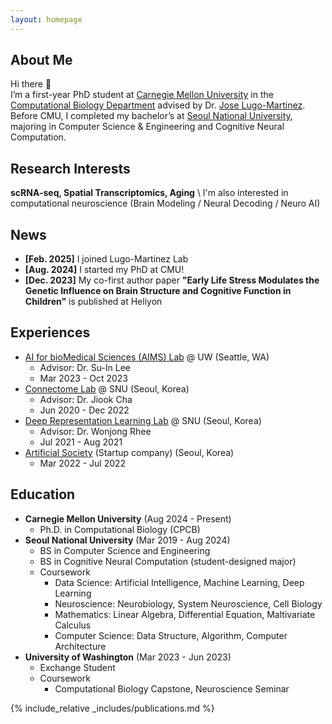 ```yaml
---
layout: homepage
---
```


## About Me
Hi there 👋      
I’m a first-year PhD student at [Carnegie Mellon University](https://www.cmu.edu/) in the [Computational Biology Department](https://cbd.cmu.edu/) advised by Dr. [Jose Lugo-Martinez](https://cbd.cmu.edu/people/lugo-martinez.html). Before CMU, I completed my bachelor’s at [Seoul National University](https://en.snu.ac.kr/), majoring in Computer Science & Engineering and Cognitive Neural Computation.

## Research Interests
**scRNA-seq, Spatial Transcriptomics, Aging** \\
I'm also interested in computational neuroscience (Brain Modeling / Neural Decoding / Neuro AI)

## News
- **[Feb. 2025]** I joined Lugo-Martinez Lab
- **[Aug. 2024]** I started my PhD at CMU!
- **[Dec. 2023]** My co-first author paper **"Early Life Stress Modulates the Genetic Influence on Brain Structure and Cognitive Function in Children"** is published at Heliyon
<!-- - **[Nov. 2023]** My first author paper **"Towards scalable embedding models for spatial transcriptomics data"** is accepted for poster presentation at [MLCB](https://mlcb.github.io/) and [here](https://www.youtube.com/watch?v=V9_M-BRcflc) is the video for the virtual presentation -->

## Experiences
- [AI for bioMedical Sciences (AIMS) Lab](https://suinlee.cs.washington.edu/home) @ UW (Seattle, WA)
  - Advisor: Dr. Su-In Lee
  - Mar 2023 - Oct 2023
- [Connectome Lab](https://sites.google.com/connectomelab.net/snu/) @ SNU (Seoul, Korea)
  - Advisor: Dr. Jiook Cha
  - Jun 2020 - Dec 2022
- [Deep Representation Learning Lab](https://drl.snu.ac.kr/) @ SNU  (Seoul, Korea)
  - Advisor: Dr. Wonjong Rhee
  - Jul 2021 - Aug 2021
- [Artificial Society](https://www.artificial.sc/) (Startup company) (Seoul, Korea)
  - Mar 2022 - Jul 2022


## Education
- **Carnegie Mellon University** (Aug 2024 - Present)
  - Ph.D. in Computational Biology (CPCB)
- **Seoul National University** (Mar 2019 - Aug 2024)
  - BS in Computer Science and Engineering
  - BS in Cognitive Neural Computation (student-designed major)
  - Coursework
    - Data Science: Artificial Intelligence, Machine Learning, Deep Learning
    - Neuroscience: Neurobiology, System Neuroscience, Cell Biology
    - Mathematics: Linear Algebra, Differential Equation, Maltivariate Calculus
    - Computer Science: Data Structure, Algorithm, Computer Architecture
- **University of Washington** (Mar 2023 - Jun 2023)
  - Exchange Student
  - Coursework
    - Computational Biology Capstone, Neuroscience Seminar

{% include_relative _includes/publications.md %}
